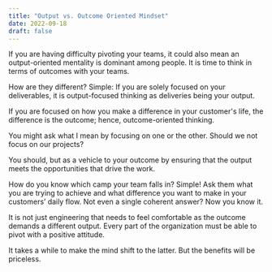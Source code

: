 ```yaml
---
title: "Output vs. Outcome Oriented Mindset"
date: 2022-09-18
draft: false
---
```


If you are having difficulty pivoting your teams, it could also mean an output-oriented mentality is dominant among people. It is time to think in terms of outcomes with your teams.

How are they different? Simple: If you are solely focused on your deliverables, it is output-focused thinking as deliveries being your output.

If you are focused on how you make a difference in your customer's life, the difference is the outcome; hence, outcome-oriented thinking.

You might ask what I mean by focusing on one or the other. Should we not focus on our projects?

You should, but as a vehicle to your outcome by ensuring that the output meets the opportunities that drive the work.

How do you know which camp your team falls in? Simple! Ask them what you are trying to achieve and what difference you want to make in your customers’ daily flow. Not even a single coherent answer? Now you know it.

It is not just engineering that needs to feel comfortable as the outcome demands a different output. Every part of the organization must be able to pivot with a positive attitude.

It takes a while to make the mind shift to the latter. But the benefits will be priceless.
